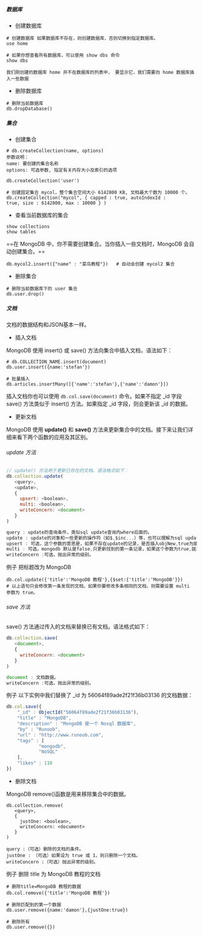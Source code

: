 ##### 数据库

- 创建数据库

```
# 创建数据库 如果数据库不存在，则创建数据库，否则切换到指定数据库。
use home

# 如果你想查看所有数据库，可以使用 show dbs 命令
show dbs

我们刚创建的数据库 home 并不在数据库的列表中， 要显示它，我们需要向 home 数据库插入一些数据
```

- 删除数据库

```
# 删除当前数据库
db.dropDatabase() 
```



##### 集合

- 创建集合

```
# db.createCollection(name, options)
参数说明：
name: 要创建的集合名称
options: 可选参数, 指定有关内存大小及索引的选项

db.createCollection('user')

# 创建固定集合 mycol，整个集合空间大小 6142800 KB, 文档最大个数为 10000 个。
db.createCollection("mycol", { capped : true, autoIndexId : 
true, size : 6142800, max : 10000 } )
```

- 查看当前数据库的集合

```
show collections 
show tables
```

==在 MongoDB 中，你不需要创建集合。当你插入一些文档时，MongoDB 会自动创建集合。==

 ```
db.mycol2.insert({"name" : "菜鸟教程"})   # 自动会创建 mycol2 集合
 ```

- 删除集合

```
# 删除当前数据库下的 user 集合
db.user.drop()
```



##### 文档

文档的数据结构和JSON基本一样。 

- 插入文档

MongoDB 使用 insert() 或 save() 方法向集合中插入文档，语法如下： 

```
# db.COLLECTION_NAME.insert(document)
db.user.insert({name:'stefan'})

# 批量插入
db.articles.insertMany([{'name':'stefan'},{'name':'damon'}])
```

插入文档你也可以使用 `db.col.save(document)` 命令。如果不指定 _id 字段 save() 方法类似于 insert() 方法。如果指定 _id 字段，则会更新该 _id 的数据。 

- 更新文档

MongoDB 使用 **update()** 和 **save()** 方法来更新集合中的文档。接下来让我们详细来看下两个函数的应用及其区别。 

###### update 方法

```javascript
// update() 方法用于更新已存在的文档。语法格式如下：
db.collection.update(
   <query>,
   <update>,
   {
     upsert: <boolean>,
     multi: <boolean>,
     writeConcern: <document>
   }
)

query : update的查询条件，类似sql update查询内where后面的。
update : update的对象和一些更新的操作符（如$,$inc...）等，也可以理解为sql update查询内set后面的
upsert : 可选，这个参数的意思是，如果不存在update的记录，是否插入objNew,true为插入，默认是false，不插入。
multi : 可选，mongodb 默认是false,只更新找到的第一条记录，如果这个参数为true,就把按条件查出来多条记录全部更新。
writeConcern :可选，抛出异常的级别。
```

例子 把标题改为 MongoDB

```
db.col.update({'title':'MongoDB 教程'},{$set:{'title':'MongoDB'}})
# 以上语句只会修改第一条发现的文档，如果你要修改多条相同的文档，则需要设置 multi 参数为 true。
```

###### save 方法

save() 方法通过传入的文档来替换已有文档。语法格式如下： 

```javascript
db.collection.save(
   <document>,
   {
     writeConcern: <document>
   }
)

document : 文档数据。
writeConcern :可选，抛出异常的级别。
```

例子 以下实例中我们替换了 _id 为 56064f89ade2f21f36b03136 的文档数据： 

```javascript
db.col.save({
    "_id" : ObjectId("56064f89ade2f21f36b03136"),
    "title" : "MongoDB",
    "description" : "MongoDB 是一个 Nosql 数据库",
    "by" : "Runoob",
    "url" : "http://www.runoob.com",
    "tags" : [
            "mongodb",
            "NoSQL"
    ],
    "likes" : 110
})
```

- 删除文档

MongoDB remove()函数是用来移除集合中的数据。 

```
db.collection.remove(
   <query>,
   {
     justOne: <boolean>,
     writeConcern: <document>
   }
)

query :（可选）删除的文档的条件。
justOne : （可选）如果设为 true 或 1，则只删除一个文档。
writeConcern :（可选）抛出异常的级别。
```

例子 删除 title 为 MongoDB 教程的文档

```
# 删除title=MongoDB 教程的数据
db.col.remove({'title':'MongoDB 教程'})

# 删除匹配到的第一个数据
db.user.remove({name:'damon'},{justOne:true})

# 删除所有
db.user.remove({})
```

